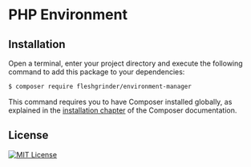 # PHP Environment

## Installation
Open a terminal, enter your project directory and execute the following command to add this package to your
 dependencies:

```bash
$ composer require fleshgrinder/environment-manager
```

This command requires you to have Composer installed globally, as explained in the
 [installation chapter](https://getcomposer.org/doc/00-intro.md) of the Composer documentation.

## License
[![MIT License](https://upload.wikimedia.org/wikipedia/commons/thumb/c/c3/License_icon-mit.svg/48px-License_icon-mit.svg.png)](https://opensource.org/licenses/MIT)
